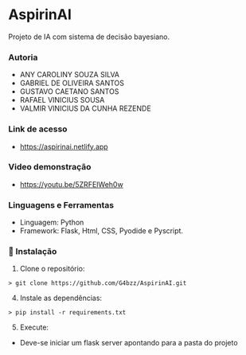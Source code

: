 # AspirinAI

Projeto de IA com sistema de decisão bayesiano.

### Autoria
* ANY CAROLINY SOUZA SILVA
* GABRIEL DE OLIVEIRA SANTOS
* GUSTAVO CAETANO SANTOS
* RAFAEL VINICIUS SOUSA
* VALMIR VINICIUS DA CUNHA REZENDE 

### Link de acesso

- https://aspirinai.netlify.app

### Video demonstração
- https://youtu.be/5ZRFEIWeh0w
### Linguagens e Ferramentas

* Linguagem: Python
* Framework: Flask, Html, CSS, Pyodide e Pyscript.

### 🔧 Instalação

1. Clone o repositório:
```
> git clone https://github.com/G4bzz/AspirinAI.git
```

4. Instale as dependências:
```
> pip install -r requirements.txt
```

5. Execute:
- Deve-se iniciar um flask server apontando para a pasta do projeto
